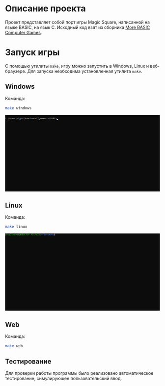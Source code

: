 # Описание проекта

Проект представляет собой порт игры Magic Square, написанной на языке BASIC, на язык C. Исходный код взят из сборника [More BASIC Computer Games](https://www.roug.org/retrocomputing/languages/basic/morebasicgames).

# Запуск игры

С помощью утилиты `make`, игру можно запустить в Windows, Linux и веб-браузере. Для запуска необходима установленная утилита `make`.

## Windows

Команда:
```bash
make windows
```
![](gifs/windows_demo.gif)

## Linux

Команда: 
```bash
make linux
```
![](gifs/linux_demo.gif)

## Web

Команда:
```bash
make web
```


## Тестирование

Для проверки работы программы было реализовано автоматическое тестирование, симулирующее пользовательский ввод.

